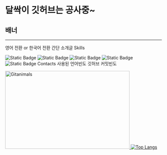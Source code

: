 # 달싹이 깃허브는 공사중~
## 배너
---
영어 전환 or 한국어 전환
간단 소개글
Skills

![Static Badge](https://img.shields.io/badge/C-A8B9CC?style=plastic&logo=C&logoColor=ffffff)
![Static Badge](https://img.shields.io/badge/C%2B%2B-00599C?style=plastic&logo=C%2B%2B&logoColor=ffffff)
![Static Badge](https://img.shields.io/badge/C%23-black?style=plastic)
![Static Badge](https://img.shields.io/badge/Python-3776AB?style=plastic&logo=Python&logoColor=ffffff)<br>
![Static Badge](https://img.shields.io/badge/Unity-black?style=plastic&logo=Unity&logoColor=ffffff)
Contacts
사용된 언어빈도
깃허브 커밋빈도


  <a href="https://github.com/devxb/gitanimals">
    <img src="https://render.gitanimals.org/farms/j1sung" width="400" height="250" alt="Gitanimals" />
  </a>

  <a href="https://github.com/j1sung">
    <img src="https://github-readme-stats.vercel.app/api/top-langs/?username=j1sung&layout=compact" alt="Top Langs" />
  </a>
